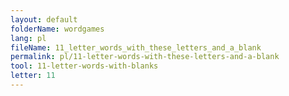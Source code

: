 ```yaml
---
layout: default
folderName: wordgames
lang: pl
fileName: 11_letter_words_with_these_letters_and_a_blank
permalink: pl/11-letter-words-with-these-letters-and-a-blank
tool: 11-letter-words-with-blanks
letter: 11
---
```

